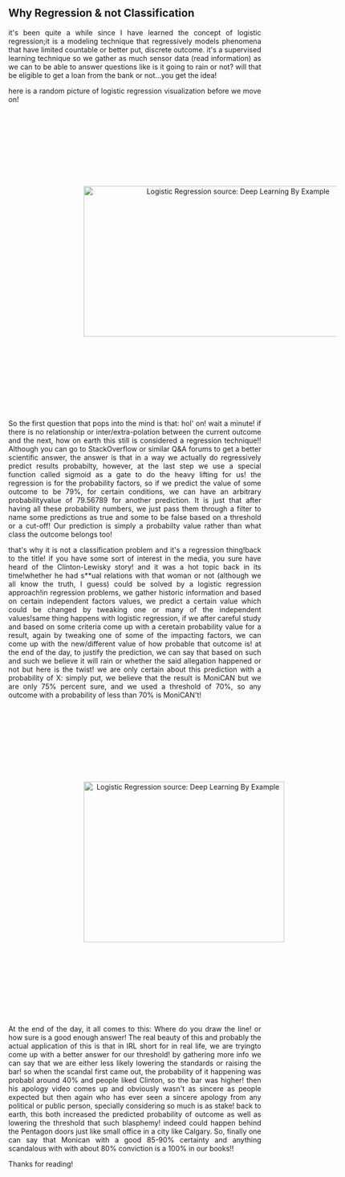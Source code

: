 <style>

        .center {
          margin: auto;
          width: 100%;
          font-size: 18PX;
          /* border: 3px solid #73AD21; */
          padding: 10px;
        }
        /* .center:hover{
          background-color: #34495E;
          color : #FDFEFE;
          } */

        </style>

<style>
        .markk {
           background-color: #34495E;
           color: #FDFEFE;
        }       

</style>

<style>
      .img-container {
        text-align: center;
      }
    </style>

## Why Regression & not Classification

<div style="text-align: justify">
it's been quite a while since I have learned the concept of logistic regression;it is a modeling technique that regressively models phenomena that have limited countable or better put, discrete outcome. it's a supervised learning technique so we gather as much sensor data (read information) 
as we can to be able to answer questions like is it going to rain or not? will that be eligible to get a loan from the bank or not...you get the idea!
</div>
<div style="text-align: justify">
<p>
here is a random picture of logistic regression visualization before we move on!
<p>
</div>

<div class="img-container">
<p>
</p>
<img id="poster" style="margin: 150; max-width: 100%; text-align:center; " title="Logistic Regression source: Deep Learning By Example" src="https://static.packt-cdn.com/products/9781788399906/graphics/f7b79fda-3d03-45ba-94d2-83d989499cca.png" width="600" height="300">
</div>


<div style="text-align: justify">
<p>
So the first question that pops into the mind is that: hol' on! wait a minute! if there is no relationship or inter/extra-polation between the current outcome and the next, how on earth this still is considered a regression technique!! Although you can go to StackOverflow or similar Q&A forums to get a better scientific answer, the answer is that in a way we actually do regressively predict results probabilty, however, at the last step we use a special function called sigmoid as a gate to do the heavy lifting for us! the regression is for the probability factors, so if we predict the value of some outcome to be 79%,  for certain conditions, we can have an arbitrary probabilityvalue of 79.56789 for another prediction. It is just that after having all these probability numbers, we just pass them through a filter to name some predictions as true and some to be false based on a threshold or a cut-off! Our prediction is simply a probabilty value rather than what class the outcome belongs too!
</p>
<p>
that's why it is not a classification problem and it's a regression thing!back to the title! if you have some sort of interest in the media, you sure have heard of the Clinton-Lewisky story! and it was a hot topic back in its time!whether he had s**ual relations with that woman or not (although we all know 
the truth, I guess) could be solved by a logistic regression approach!in regression problems, we gather historic information and based on certain independent factors values, we predict a certain value which could be changed by tweaking one or many of the independent values!same thing happens with logistic regression, if we after careful study and based on some criteria come up with a ceretain probability value for a result, again by tweaking one of some of the impacting factors, we can come up with the new/different value of how probable that outcome is! at the end of the day, to justify the prediction, we can say that based on such and such we believe it will rain or whether the said allegation happened or not but here is the twist! we are only certain about this prediction with a probability of X: simply put, we believe that the result is MoniCAN but we are only 75% percent sure, and we used a threshold of 70%, so any outcome with a probability of less than 70% is MoniCAN't!
</p>


<div class="img-container">
<p>
</p>
<img id="poster" style="margin: 150; max-width: 100%; text-align:center; " title="Logistic Regression source: Deep Learning By Example" src="https://www.mcall.com/resizer/K5tCFPrr3xTq5KYWc840Xrh7w8Y=/800x638/top/arc-anglerfish-arc2-prod-tronc.s3.amazonaws.com/public/OESKO5JLSQNBZJLRU5BASJOZUQ.jpg" width="400" height="320">
</div>


At the end of the day, it all comes to this: Where do you draw the line! or how sure is a good enough answer! The real beauty of this and probably the actual application of this is that in IRL short for in real life, we are tryingto come up with a better answer for our threshold! by gathering more info we can say that we are either less likely lowering the standards or raising the bar! so when the scandal first came out, the probability of it happening was probabl around 40% and people liked Clinton, so the bar was higher! then his apology video comes up and obviously wasn't as sincere as people expected but then again who has ever seen a sincere apology from any political or public person, specially considering so much is as stake! back to earth, this both increased the predicted probability
of outcome as well as lowering the threshold that such blasphemy! indeed could happen behind the Pentagon doors just like small office in a city like Calgary. So, finally one can say that Monican with a good 85-90% certainty and anything scandalous with with about 80% conviction is a 100% in our books!!  
</p>

</div>
Thanks for reading!

